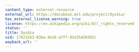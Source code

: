 ```yaml
---
content_type: external-resource
external_url: https://docubase.mit.edu/project/dys4ia/
has_external_license_warning: true
license: https://en.wikipedia.org/wiki/All_rights_reserved
status: ''
title: Dys4ia
uid: 176232b3-83ba-4e16-a7ff-d2e35d28382c
wayback_url: ''
---
```

